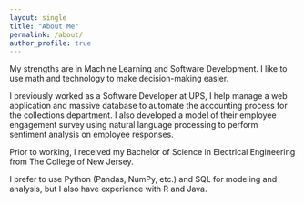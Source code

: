 ```yaml
---
layout: single
title: "About Me"
permalink: /about/
author_profile: true
---
```


My strengths are in Machine Learning and Software Development. I like to use math and technology to make decision-making easier.

I previously worked as a Software Developer at UPS, I help manage a web application and massive database to automate the accounting process for the collections department. I also developed a model of their employee engagement survey using natural language processing to perform sentiment analysis on employee responses.

Prior to working, I received my Bachelor of Science in Electrical Engineering from The College of New Jersey.

I prefer to use Python (Pandas, NumPy, etc.) and SQL for modeling and analysis, but I also have experience with R and Java.
